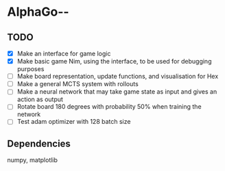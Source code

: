 # AlphaGo--


## TODO

- [x] Make an interface for game logic
- [x] Make basic game Nim, using the interface, to be used for debugging purposes
- [ ] Make board representation, update functions, and visualisation for Hex
- [ ] Make a general MCTS system with rollouts
- [ ] Make a neural network that may take game state as input and gives an action as output
- [ ] Rotate board 180 degrees with probability 50% when training the network
- [ ] Test adam optimizer with 128 batch size

## Dependencies

numpy, matplotlib

